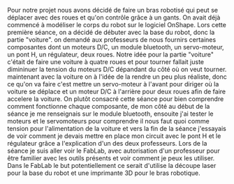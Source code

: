 Pour notre projet nous avons décidé de faire un bras robotisé qui peut se déplacer avec des roues et qu'on contrôle grâce à un gants. On avait déjà commencé à modéliser le corps du robot sur le logiciel OnShape. Lors cette première séance, on a décidé de débuter avec la base du robot, donc la partie "voiture". on demandé aux professeurs de nous fournirs certaines composantes dont un moteurs D/C, un module bluetooth, un servo-moteur, un pont H, un régulateur, deux roues. Notre idée pour la partie "voiture" c'était de faire une voiture à quatre roues et pour tourner fallait juste dimininuer la tension du moteurs D/C dépandant du côté où on veut tourner. maintenant avec la voiture on à l'idée de la rendre un peu plus réaliste, donc ce qu'on va faire c'est mettre un servo-moteur à l'avant pour diriger où la voiture se déplace et un moteur D/C à l'arrière pour deux roues afin de faire accelere la voiture. On plutôt consacré cette séance pour bien comprendre comment fonctionne chaque composante, de mon côté au début de la séance je me renseignais sur le module bluetooth, ensouite j'ai tester le moteurs et le servomoteurs pour comprendre il nous faut quoi comme tension pour l'alimentation de la voiture et vers la fin de la séance j'essayais de voir comment je devais mettre en place mon circuit avec le pont H et le régulateur grâce a l'explication d'un des deux professeurs. Lors de la séance je suis aller voir le FabLab, avec autorisation d'un professeur pour être familier avec les outils présents et voir comment je peux les utiliser. Dans le FabLab le but potentiellement ce serait d'utilise la découpe laser pour la base du robot et une imprimante 3D pour le bras robotique.
